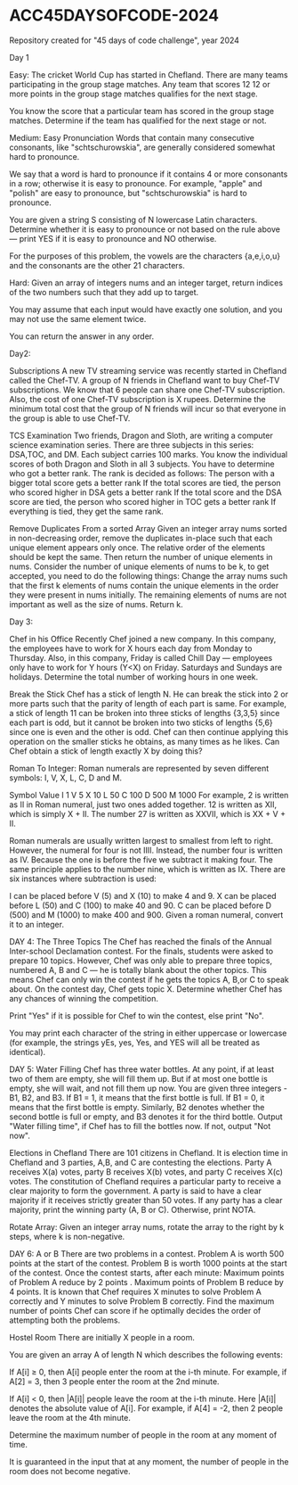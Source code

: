 # ACC45DAYSOFCODE-2024
Repository created for "45 days of code challenge", year 2024

Day 1 

Easy: 
The cricket World Cup has started in Chefland. There are many teams participating in the group stage matches. Any team that scores 
12
12 or more points in the group stage matches qualifies for the next stage.

You know the score that a particular team has scored in the group stage matches. Determine if the team has qualified for the next stage or not.

Medium:
Easy Pronunciation
Words that contain many consecutive consonants, like "schtschurowskia", are generally considered somewhat hard to pronounce.

We say that a word is hard to pronounce if it contains 
4 or more consonants in a row; otherwise it is easy to pronounce. For example, "apple" and "polish" are easy to pronounce, but "schtschurowskia" is hard to pronounce.

You are given a string S consisting of N lowercase Latin characters. Determine whether it is easy to pronounce or not based on the rule above — print YES if it is easy to pronounce and NO otherwise.

For the purposes of this problem, the vowels are the characters 
{a,e,i,o,u} and the consonants are the other 21 characters.

Hard:
Given an array of integers nums and an integer target, return indices of the two numbers such that they add up to target.

You may assume that each input would have exactly one solution, and you may not use the same element twice.

You can return the answer in any order.

Day2:

Subscriptions
A new TV streaming service was recently started in Chefland called the Chef-TV.
A group of N friends in Chefland want to buy Chef-TV subscriptions. We know that 6 people can share one Chef-TV subscription.
Also, the cost of one Chef-TV subscription is X rupees. Determine the minimum total cost that the group of N friends will incur so that everyone
in the group is able to use Chef-TV.

TCS Examination
Two friends, Dragon and Sloth, are writing a computer science examination series. There are three subjects in this series: 
DSA,TOC, and DM. Each subject carries 100 marks.
You know the individual scores of both Dragon and Sloth in all 3 subjects. You have to determine who got a better rank.
The rank is decided as follows:
The person with a bigger total score gets a better rank
If the total scores are tied, the person who scored higher in DSA gets a better rank
If the total score and the DSA score are tied, the person who scored higher in TOC gets a better rank
If everything is tied, they get the same rank.

Remove Duplicates From a sorted Array
Given an integer array nums sorted in non-decreasing order, remove the duplicates in-place such that each unique element appears only once.
The relative order of the elements should be kept the same. Then return the number of unique elements in nums.
Consider the number of unique elements of nums to be k, to get accepted, you need to do the following things:
Change the array nums such that the first k elements of nums contain the unique elements in the order they were present in nums initially.
The remaining elements of nums are not important as well as the size of nums.
Return k.

Day 3:

Chef in his Office
Recently Chef joined a new company. In this company, the employees have to work for X hours each day from Monday to Thursday. Also, in this company, Friday is called Chill Day — employees only have to work for Y hours (Y<X) on Friday. Saturdays and Sundays are holidays.
Determine the total number of working hours in one week.


Break the Stick
Chef has a stick of length N.
He can break the stick into 2 or more parts such that the parity of length of each part is same. For example, a stick of length 11 can be broken into three sticks of lengths {3,3,5} since each part is odd, but it cannot be broken into two sticks of lengths {5,6} since one is even and the other is odd.
Chef can then continue applying this operation on the smaller sticks he obtains, as many times as he likes.
Can Chef obtain a stick of length exactly X by doing this?

Roman To Integer:
Roman numerals are represented by seven different symbols: I, V, X, L, C, D and M.

Symbol       Value
I             1
V             5
X             10
L             50
C             100
D             500
M             1000
For example, 2 is written as II in Roman numeral, just two ones added together. 12 is written as XII, which is simply X + II. The number 27 is written as XXVII, which is XX + V + II.

Roman numerals are usually written largest to smallest from left to right. However, the numeral for four is not IIII. Instead, the number four is written as IV. Because the one is before the five we subtract it making four. The same principle applies to the number nine, which is written as IX. There are six instances where subtraction is used:

I can be placed before V (5) and X (10) to make 4 and 9. 
X can be placed before L (50) and C (100) to make 40 and 90. 
C can be placed before D (500) and M (1000) to make 400 and 900.
Given a roman numeral, convert it to an integer.

DAY 4:
The Three Topics
The Chef has reached the finals of the Annual Inter-school Declamation contest.
For the finals, students were asked to prepare 10 topics. However, Chef was only able to prepare three topics, numbered A, B and C — he is totally blank about the other topics. This means Chef can only win the contest if he gets the topics A, B,or C to speak about.
On the contest day, Chef gets topic X. Determine whether Chef has any chances of winning the competition.

Print "Yes" if it is possible for Chef to win the contest, else print "No".

You may print each character of the string in either uppercase or lowercase (for example, the strings yEs, yes, Yes, and YES will all be treated as identical).

DAY 5:
Water Filling
Chef has three water bottles. At any point, if at least two of them are empty, she will fill them up. But if at most one bottle is empty, she will wait, and not fill them up now.
You are given three integers - B1, B2, and B3.
If B1 = 1, it means that the first bottle is full.
If B1 = 0, it means that the first bottle is empty.
Similarly, B2 denotes whether the second bottle is full or empty, and B3
denotes it for the third bottle.
Output "Water filling time", if Chef has to fill the bottles now. If not, output "Not now".

Elections in Chefland
There are 101 citizens in Chefland. It is election time in Chefland and 3 parties, A,B, and C are contesting the elections. Party A receives X(a) votes, party B receives X(b) votes, and party C receives X(c) votes.
The constitution of Chefland requires a particular party to receive a clear majority to form the government. A party is said to have a clear majority if it receives strictly greater than 50 votes.
If any party has a clear majority, print the winning party (A, B or C). Otherwise, print NOTA.

Rotate Array:
Given an integer array nums, rotate the array to the right by k steps, where k is non-negative.

DAY 6:
A or B
There are two problems in a contest.
Problem A is worth 500 points at the start of the contest.
Problem B is worth 1000 points at the start of the contest.
Once the contest starts, after each minute:
Maximum points of Problem A reduce by 2 points .
Maximum points of Problem B reduce by 4 points.
It is known that Chef requires X minutes to solve Problem A correctly and Y minutes to solve Problem B correctly.
Find the maximum number of points Chef can score if he optimally decides the order of attempting both the problems.

Hostel Room
There are initially X people in a room.

You are given an array A of length N which describes the following events:

If A[i] ≥ 0, then A[i] people enter the room at the i-th minute.
For example, if A[2] = 3, then 3 people enter the room at the 2nd minute.

If A[i] < 0, then |A[i]| people leave the room at the i-th minute.
Here |A[i]| denotes the absolute value of A[i].
For example, if A[4] = -2, then 2 people leave the room at the 4th minute.

Determine the maximum number of people in the room at any moment of time.

It is guaranteed in the input that at any moment, the number of people in the room does not become negative.